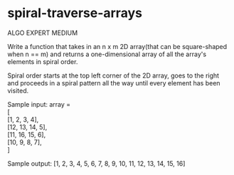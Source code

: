 # spiral-traverse-arrays

ALGO EXPERT MEDIUM 

Write a function that takes in an n x m 2D array(that can be square-shaped when n == m) and returns a one-dimensional array of all the array's elements in spiral order.

Spiral order starts at the top left corner of the 2D array, goes to the right and proceeds in a spiral pattern all the way until every element has been visited.

Sample input: array = <br>
[ <br>
  [1,   2,  3, 4], <br>
  [12, 13, 14, 5], <br>
  [11, 16, 15, 6], <br> 
  [10, 9,   8, 7], <br>
] <br>

Sample output: 
[1, 2, 3, 4, 5, 6, 7, 8, 9, 10, 11, 12, 13, 14, 15, 16]
